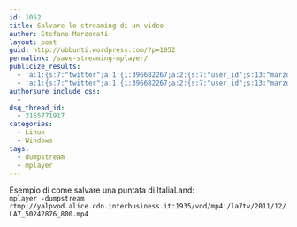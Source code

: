 ```yaml
---
id: 1052
title: Salvare lo streaming di un video
author: Stefano Marzorati
layout: post
guid: http://ubbunti.wordpress.com/?p=1052
permalink: /save-streaming-mplayer/
publicize_results:
  - 'a:1:{s:7:"twitter";a:1:{i:396682267;a:2:{s:7:"user_id";s:13:"marzorati_ste";s:7:"post_id";s:18:"144172804332453889";}}}'
  - 'a:1:{s:7:"twitter";a:1:{i:396682267;a:2:{s:7:"user_id";s:13:"marzorati_ste";s:7:"post_id";s:18:"144172804332453889";}}}'
authorsure_include_css:
  - 
dsq_thread_id:
  - 2165771917
categories:
  - Linux
  - Windows
tags:
  - dumpstream
  - mplayer
---
```

Esempio di come salvare una puntata di ItaliaLand:  
`mplayer -dumpstream rtmp://yalpvod.alice.cdn.interbusiness.it:1935/vod/mp4:/la7tv/2011/12/LA7_50242876_800.mp4`